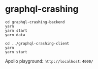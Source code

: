 # graphql-crashing

```
cd graphql-crashing-backend
yarn
yarn start
yarn data

cd ../graphql-crashing-client
yarn
yarn start
```

Apollo playground: `http://localhost:4000/`
